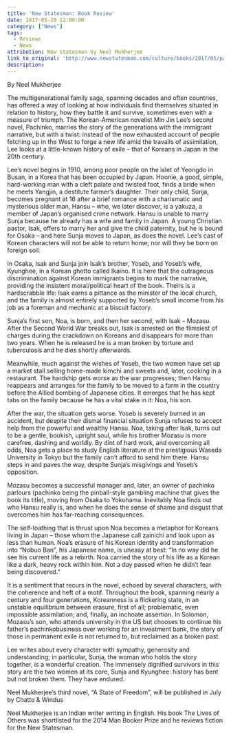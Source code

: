 ```yaml
---
title: 'New Statesman: Book Review'
date: 2017-05-20 12:00:00
category: ["News"]
tags:
  - Reviews
  - News
attribution: New Statesman by Neel Mukherjee
link_to_original: 'http://www.newstatesman.com/culture/books/2017/05/pachinko-min-jin-lee-tells-story-koreans-living-japan'
description:
---
```



By Neel Mukherjee

The multigenerational family saga, spanning decades and often countries, has offered a way of looking at how individuals find themselves situated in relation to history, how they battle it and survive, sometimes even with a measure of triumph. The Korean-American novelist Min Jin Lee’s second novel, Pachinko, marries the story of the generations with the immigrant narrative, but with a twist: instead of the now exhausted account of people fetching up in the West to forge a new life amid the travails of assimilation, Lee looks at a little-known history of exile – that of Koreans in Japan in the 20th century.

Lee’s novel begins in 1910, among poor people on the islet of Yeongdo in Busan, in a Korea that has been occupied by Japan. Hoonie, a good, simple, hard-working man with a cleft palate and twisted foot, finds a bride when he meets Yangjin, a destitute farmer’s daughter. Their only child, Sunja, becomes pregnant at 16 after a brief romance with a charismatic and mysterious older man, Hansu – who, we later discover, is a yakuza, a member of Japan’s organised crime network. Hansu is unable to marry Sunja because he already has a wife and family in Japan. A young Christian pastor, Isak, offers to marry her and give the child paternity, but he is bound for Osaka – and here Sunja moves to Japan, as does the novel. Lee’s cast of Korean characters will not be able to return home; nor will they be born on foreign soil.

In Osaka, Isak and Sunja join Isak’s brother, Yoseb, and Yoseb’s wife, Kyunghee, in a Korean ghetto called Ikaino. It is here that the outrageous discrimination against ­Korean immigrants begins to mark the narrative, providing the insistent moral/political heart of the book. Theirs is a hardscrabble life: Isak earns a pittance as the minister of the local church, and the family is almost entirely supported by Yoseb’s small income from his job as a foreman and mechanic at a biscuit factory.

Sunja’s first son, Noa, is born, and then her second, with Isak – Mozasu. After the Second World War breaks out, Isak is arrested on the flimsiest of charges during the crackdown on Koreans and disappears for more than two years. When he is released he is a man broken by torture and tuberculosis and he dies shortly afterwards.

Meanwhile, much against the wishes of Yoseb, the two women have set up a market stall selling home-made kimchi and sweets and, later, cooking in a restaurant. The hardship gets worse as the war progresses; then Hansu reappears and arranges for the family to be moved to a farm in the country before the Allied bombing of Japanese cities. It emerges that he has kept tabs on the family because he has a vital stake in it: Noa, his son.

After the war, the situation gets worse. Yoseb is severely burned in an accident, but despite their dismal financial situation Sunja refuses to accept help from the powerful and wealthy Hansu. Noa, taking after Isak, turns out to be a gentle, bookish, upright soul, while his brother Mozasu is more carefree, dashing and worldly. By dint of hard work, and overcoming all odds, Noa gets a place to study English literature at the prestigious Waseda University in Tokyo but the family can’t afford to send him there. Hansu steps in and paves the way, despite Sunja’s misgivings and Yoseb’s opposition.

Mozasu becomes a successful manager and, later, an owner of pachinko parlours (pachinko being the pinball-style gambling machine that gives the book its title), moving from Osaka to Yokohama. Inevitably Noa finds out who Hansu really is, and when he does the sense of shame and disgust that overcomes him has far-reaching consequences.

The self-loathing that is thrust upon Noa becomes a metaphor for Koreans living in Japan – those whom the Japanese call zainichi and look upon as less than human. Noa’s erasure of his Korean identity and transformation into “Nobuo Ban”, his Japanese name, is uneasy at best: “In no way did he see his current life as a rebirth. Noa carried the story of his life as a Korean like a dark, heavy rock within him. Not a day passed when he didn’t fear being discovered.”

It is a sentiment that recurs in the novel, echoed by several characters, with the coherence and heft of a motif. Throughout the book, spanning nearly a century and four generations, Koreanness is a flickering state, in an unstable equilibrium between erasure, first of all; problematic, even impossible assimilation; and, finally, an inchoate assertion. In Solomon, Mozasu’s son, who attends university in the US but chooses to continue his father’s pachinkobusiness over working for an investment bank, the story of those in permanent exile is not returned to, but reclaimed as a broken past.

Lee writes about every character with sympathy, generosity and understanding; in particular, Sunja, the woman who holds the story together, is a wonderful creation. The immensely dignified survivors in this story are the two women at its core, Sunja and Kyunghee: history has bent but not broken them. They have endured.

Neel Mukherjee’s third novel, “A State of Freedom”, will be published in July by Chatto & Windus

Neel Mukherjee is an Indian writer writing in English. His book The Lives of Others was shortlisted for the 2014 Man Booker Prize and he reviews fiction for the New Statesman.
